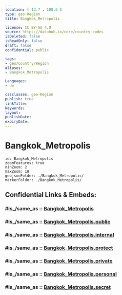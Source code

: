 ```yaml
---
location: [ 13.7 , 100.6 ] 
type: geo-Region
title: Bangkok_Metropolis

license: CC BY-SA 4.0
source: https://datahub.io/core/country-codes
isDeleted: false
isReadOnly: false
draft: false
confidential: public

tags:
- geo/Country/Region
aliases:
- Bangkok_Metropolis

Languages:
- de

cssclasses: geo-Region
publish: true
linkTitle: 
keywords: 
layout: 
publishDate: 
expiryDate: 
---
```


# Bangkok_Metropolis

```leaflet
id: Bangkok_Metropolis
zoomFeatures: true 
minZoom: 2 
maxZoom: 18
geojsonFolder: ./Bangkok_Metropolis/
markerFolder: ./Bangkok_Metropolis/
```


## Confidential Links & Embeds: 

### #is_/same_as :: [Bangkok_Metropolis](/_Standards/Earth/Continent/Asia/Asia~South~East/Thailand/Provinces~Thailand/Bangkok_Metropolis.md) 

### #is_/same_as :: [Bangkok_Metropolis.public](/_public/Earth/Continent/Asia/Asia~South~East/Thailand/Provinces~Thailand/Bangkok_Metropolis.public.md) 

### #is_/same_as :: [Bangkok_Metropolis.internal](/_internal/Earth/Continent/Asia/Asia~South~East/Thailand/Provinces~Thailand/Bangkok_Metropolis.internal.md) 

### #is_/same_as :: [Bangkok_Metropolis.protect](/_protect/Earth/Continent/Asia/Asia~South~East/Thailand/Provinces~Thailand/Bangkok_Metropolis.protect.md) 

### #is_/same_as :: [Bangkok_Metropolis.private](/_private/Earth/Continent/Asia/Asia~South~East/Thailand/Provinces~Thailand/Bangkok_Metropolis.private.md) 

### #is_/same_as :: [Bangkok_Metropolis.personal](/_personal/Earth/Continent/Asia/Asia~South~East/Thailand/Provinces~Thailand/Bangkok_Metropolis.personal.md) 

### #is_/same_as :: [Bangkok_Metropolis.secret](/_secret/Earth/Continent/Asia/Asia~South~East/Thailand/Provinces~Thailand/Bangkok_Metropolis.secret.md)

